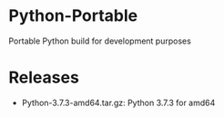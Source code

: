 # Python-Portable
Portable Python build for development purposes

# Releases
* Python-3.7.3-amd64.tar.gz: Python 3.7.3 for amd64
